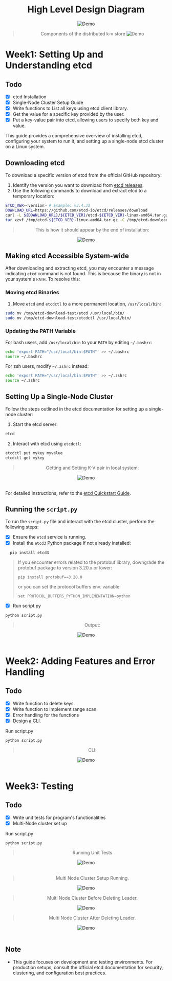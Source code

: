 <div align="center">
  
# High Level Design Diagram
   <img alt="Demo" src="https://github.com/Lakshya-GG/ETCD-KV-STORE/blob/main/Assets/HLD/hld2.png" style="max-width: 100%; height: auto;" />
   
> Components of the distributed k-v store
>   <img alt="Demo" src="https://github.com/Lakshya-GG/ETCD-KV-STORE/blob/main/Assets/HLD/hld1.png" style="max-width: 100%; height: auto;" />

</div>


# Week1: Setting Up and Understanding etcd
## Todo
- [X] etcd Installation
- [X] Single-Node Cluster Setup Guide
- [X] Write functions to List all keys using etcd client library.
- [X] Get the value for a specific key provided by the user.
- [X] Put a key-value pair into etcd, allowing users to specify both key
and value.

This guide provides a comprehensive overview of installing etcd, configuring your system to run it, and setting up a single-node etcd cluster on a Linux system.

## Downloading etcd

To download a specific version of etcd from the official GitHub repository:

1. Identify the version you want to download from [etcd releases](https://github.com/etcd-io/etcd/releases/).
2. Use the following commands to download and extract etcd to a temporary location:

```sh
ETCD_VER=<version> # Example: v3.4.31
DOWNLOAD_URL=https://github.com/etcd-io/etcd/releases/download
curl -L ${DOWNLOAD_URL}/${ETCD_VER}/etcd-${ETCD_VER}-linux-amd64.tar.gz -o /tmp/etcd-${ETCD_VER}-linux-amd64.tar.gz
tar xzvf /tmp/etcd-${ETCD_VER}-linux-amd64.tar.gz -C /tmp/etcd-download-test --strip-components=1
```

<div align="center">

> This is how it should appear by the end of installation:

  <img alt="Demo" src="https://github.com/Lakshya-GG/ETCD-KV-STORE/blob/main/Assets/week1/installation.png" style="max-width: 100%; height: auto;" />

</div>

## Making etcd Accessible System-wide

After downloading and extracting etcd, you may encounter a message indicating `etcd` command is not found. This is because the binary is not in your system's `PATH`. To resolve this:

### Moving etcd Binaries

1. Move `etcd` and `etcdctl` to a more permanent location, `/usr/local/bin`:

```sh
sudo mv /tmp/etcd-download-test/etcd /usr/local/bin/
sudo mv /tmp/etcd-download-test/etcdctl /usr/local/bin/
```

### Updating the PATH Variable

For bash users, add `/usr/local/bin` to your `PATH` by editing `~/.bashrc`:

```sh
echo 'export PATH="/usr/local/bin:$PATH"' >> ~/.bashrc
source ~/.bashrc
```

For zsh users, modify `~/.zshrc` instead:

```sh
echo 'export PATH="/usr/local/bin:$PATH"' >> ~/.zshrc
source ~/.zshrc
```

## Setting Up a Single-Node Cluster

Follow the steps outlined in the etcd documentation for setting up a single-node cluster:

1. Start the etcd server:

```sh
etcd
```

2. Interact with etcd using `etcdctl`:

```sh
etcdctl put mykey myvalue
etcdctl get mykey
```

<div align="center">

> Getting and Setting K-V pair in local system:

  <img alt="Demo" src="https://github.com/Lakshya-GG/ETCD-KV-STORE/blob/main/Assets/week1/RetrievingKVpair.png" style="max-width: 100%; height: auto;" />

</div>
<br/>

For detailed instructions, refer to the [etcd Quickstart Guide](https://etcd.io/docs/v3.5/quickstart/).

## Running the `script.py`

To run the `script.py` file and interact with the etcd cluster, perform the following steps:

- [X] Ensure the `etcd` service is running.
- [X] Install the `etcd3` Python package if not already installed:

```
  pip install etcd3
```
 > If you encounter errors related to the protobuf library, downgrade the protobuf package to version 3.20.x or lower:
> ```
> pip install protobuf==3.20.0
> ```
 > or you can set the protocol buffers env. variable:
> ```
> set PROTOCOL_BUFFERS_PYTHON_IMPLEMENTATION=python
> ```

- [X] Run script.py
```
python script.py
```

<div align="center">

> Output:

  <img alt="Demo" src="https://github.com/Lakshya-GG/ETCD-KV-STORE/blob/main/Assets/week1/python1.png" style="max-width: 100%; height: auto;" />

</div>
<br/>


# Week2: Adding Features and Error Handling
## Todo
- [X] Write function to delete keys.
- [x] Write function to implement range scan.
- [X] Error handling for the functions
- [X] Design a CLI.

Run script.py
```
python script.py
```


<div align="center">

> CLI:

  <img alt="Demo" src="https://github.com/Lakshya-GG/ETCD-KV-STORE/blob/main/Assets/week2/run-week2.png" style="max-width: 100%; height: auto;" />

</div>
<br/>

# Week3: Testing
## Todo
- [X] Write unit tests for program's functionalities
- [X] Multi-Node cluster set up 

Run script.py
```
python script.py
```


<div align="center">

> Running Unit Tests

  <img alt="Demo" src="https://github.com/Lakshya-GG/ETCD-KV-STORE/blob/main/Assets/week3/run-week3.png" style="max-width: 100%; height: auto;" />

</div>
<br/>

<div align="center">

> Multi Node Cluster Setup Running.

  <img alt="Demo" src="https://github.com/Lakshya-GG/ETCD-KV-STORE/blob/main/Assets/week3/multiple_nodes_running.png" style="max-width: 100%; height: auto;" />

</div>

<div align="center">

> Multi Node Cluster Before Deleting Leader.

  <img alt="Demo" src="https://github.com/Lakshya-GG/ETCD-KV-STORE/blob/main/Assets/week3/before_deleting_leader.png" style="max-width: 100%; height: auto;" />

</div>

<div align="center">

> Multi Node Cluster After Deleting Leader.

  <img alt="Demo" src="https://github.com/Lakshya-GG/ETCD-KV-STORE/blob/main/Assets/week3/after_deleating_leader.png" style="max-width: 100%; height: auto;" />

</div>
<br/>

## Note

- This guide focuses on development and testing environments. For production setups, consult the official etcd documentation for security, clustering, and configuration best practices.
